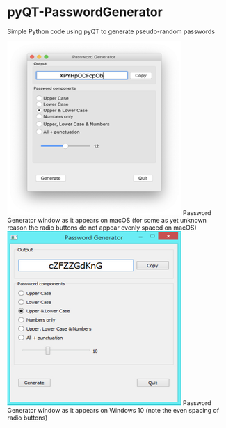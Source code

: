 # pyQT-PasswordGenerator
Simple Python code using pyQT to generate pseudo-random passwords

<img src="screenshot-macOS.png" width="400" height="400">
Password Generator window as it appears on macOS (for some as yet unknown reason the radio buttons do not appear evenly spaced on macOS)

<img src="screenshot-windows.jpg" width="400" height="400">
Password Generator window as it appears on Windows 10 (note the even spacing of radio buttons)






